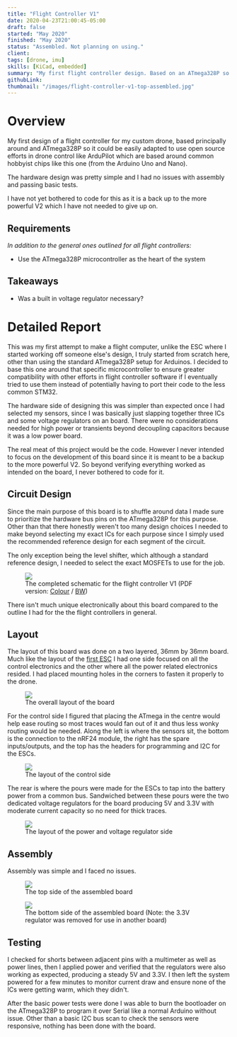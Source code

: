 ```yaml
---
title: "Flight Controller V1"
date: 2020-04-23T21:00:45-05:00
draft: false
started: "May 2020"
finished: "May 2020"
status: "Assembled. Not planning on using."
client:
tags: [drone, imu]
skills: [KiCad, embedded]
summary: "My first flight controller design. Based on an ATmega328P so I could adapt many open-source drone projects to it if needed."
githubLink:
thumbnail: "/images/flight-controller-v1-top-assembled.jpg"
---
```


# Overview

My first design of a flight controller for my custom drone, based principally around and ATmega328P so it could be easily 
adapted to use open source efforts in drone control like ArduPilot which are based around common hobbyist chips like 
this one (from the Arduino Uno and Nano).

The hardware design was pretty simple and I had no issues with assembly and passing basic tests.

I have not yet bothered to code for this as it is a back up to the more powerful V2 which I have not needed to give up on.

## Requirements

*In addition to the general ones outlined for all flight controllers:*

- Use the ATmega328P microcontroller as the heart of the system

## Takeaways

- Was a built in voltage regulator necessary?

# Detailed Report

This was my first attempt to make a flight computer, unlike the ESC where I started working off someone else's design, I 
truly started from scratch here, other than using the standard ATmega328P setup for Arduinos. I decided to base this one 
around that specific microcontroller to ensure greater compatibility with other efforts in flight controller software if I 
eventually tried to use them instead of potentially having to port their code to the less common STM32.

The hardware side of designing this was simpler than expected once I had selected my sensors, since I was basically just 
slapping together three ICs and some voltage regulators on an board. There were no considerations needed for high power 
or transients beyond decoupling capacitors because it was a low power board.

The real meat of this project would be the code. However I never intended to focus on the development of this board since 
it is meant to be a backup to the more powerful V2. So beyond verifying everything worked as intended on the board, I never 
bothered to code for it.

## Circuit Design

Since the main purpose of this board is to shuffle around data I made sure to prioritize the hardware bus pins on the 
ATmega328P for this purpose. Other than that there honestly weren't too many design choices I needed to make beyond selecting 
my exact ICs for each purpose since I simply used the recommended reference design for each segment of the circuit. 

The only exception being the level shifter, which although a standard reference design, I needed to select the exact MOSFETs 
to use for the job.

<figure>
<img src="/images/flight-controller-v1-schematic.svg">
<figcaption>The completed schematic for the flight controller V1 (PDF version: <a href="/pdf/flight-controller-V1.pdf">Colour</a> / <a href="/pdf/flight-controller-V1-BW.pdf">BW</a>)</figcaption>
</figure>

There isn't much unique electronically about this board compared to the outline I had for the the flight controllers in general.

## Layout

The layout of this board was done on a two layered, 36mm by 36mm board. Much like the layout of the 
[first ESC](/projects/personal/esc/esc-v1/#board-layout) I had one side focused on all the control electronics and the other 
where all the power related electronics resided. I had placed mounting holes in the corners to fasten it properly to the drone.

<figure>
<img src="/images/flight-controller-v1-combined-layout.png">
<figcaption>The overall layout of the board</figcaption>
</figure>

For the control side I figured that placing the ATmega in the centre would help ease routing so most traces would fan out of 
it and thus less wonky routing would be needed. Along the left is where the sensors sit, the bottom is the connection to the 
nRF24 module, the right has the spare inputs/outputs, and the top has the headers for programming and I2C for the ESCs.

<figure>
<img src="/images/flight-controller-v1-top-layout.png">
<figcaption>The layout of the control side</figcaption>
</figure>

The rear is where the pours were made for the ESCs to tap into the battery power from a common bus. Sandwiched between these 
pours were the two dedicated voltage regulators for the board producing 5V and 3.3V with moderate current capacity so no need 
for thick traces.

<figure>
<img src="/images/flight-controller-v1-bottom-layout.png">
<figcaption>The layout of the power and voltage regulator side</figcaption>
</figure>

## Assembly

Assembly was simple and I faced no issues.

<figure>
<img src="/images/flight-controller-v1-top-assembled.jpg">
<figcaption>The top side of the assembled board</figcaption>
</figure>

<figure>
<img src="/images/flight-controller-v1-bottom-assembled.jpg">
<figcaption>The bottom side of the assembled board (Note: the 3.3V regulator was removed for use in another board)</figcaption>
</figure>


## Testing

I checked for shorts between adjacent pins with a multimeter as well as power lines, then I applied power and verified 
that the regulators were also working as expected, producing a steady 5V and 3.3V. I then left the system powered for a 
few minutes to monitor current draw and ensure none of the ICs were getting warm, which they didn't.

After the basic power tests were done I was able to burn the bootloader on the ATmega328P to program it over Serial like a 
normal Arduino without issue. Other than a basic I2C bus scan to check the sensors were responsive, nothing has been done 
with the board.
